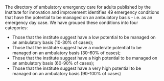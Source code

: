 The directory of ambulatory emergency care for adults published by the Institute for innovation and improvement identifies 49 emergency conditions that have the potential to be managed on an ambulatory basis - i.e. as an emergency day case. We have grouped these conditions into four categories:

* Those that the institute suggest have a low potential to be managed on an ambulatory basis (10-30% of cases);
* Those that the institute suggest have a moderate potential to be managed on an ambulatory basis (30-60% of cases);
* Those that the institute suggest have a high potential to be managed on an ambulatory basis (60-90% of cases);
* Those that the institute suggest have a very high potential to be managed on an ambulatory basis (90-100% of cases)